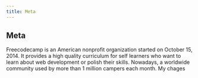 ```yaml
---
title: Meta
---
```

## Meta
Freecodecamp is an American nonprofit organization started on October 15, 2014. It provides a high quality curriculum for self learners who want to learn about web development or polish their skills. Nowadays, a worldwide community used by more than 1 million campers each month.
My chages
